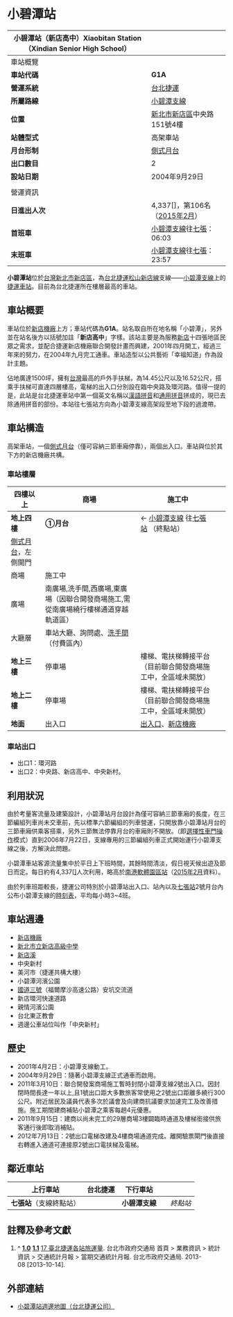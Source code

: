 # 小碧潭站





| 小碧潭站（新店高中）Xiaobitan Station（Xindian Senior High School） |                                                                                                                                                                                                    | 
| ------------------------------------------------------- | -------------------------------------------------------------------------------------------------------------------------------------------------------------------------------------------------- | 
| 車站概覽                                                    |                                                                                                                                                                                                    | 
| **車站代碼**                                                | **G1A**                                                                                                                                                                                            | 
| **營運系統**                                                | [台北捷運](https://zh.wikipedia.org/wiki/%E5%8F%B0%E5%8C%97%E6%8D%B7%E9%81%8B)                                                                                                                         | 
| **所屬路線**                                                | [小碧潭支線](https://zh.wikipedia.org/wiki/%E5%8F%B0%E5%8C%97%E6%8D%B7%E9%81%8B%E5%B0%8F%E7%A2%A7%E6%BD%AD%E6%94%AF%E7%B7%9A)                                                                           | 
| **位置**                                                  | [新北市](https://zh.wikipedia.org/wiki/%E6%96%B0%E5%8C%97%E5%B8%82)[新店區](https://zh.wikipedia.org/wiki/%E6%96%B0%E5%BA%97%E5%8D%80)中央路151號4樓                                                          | 
| **站體型式**                                                | 高架車站                                                                                                                                                                                               | 
| **月台形制**                                                | [側式月台](https://zh.wikipedia.org/wiki/%E5%81%B4%E5%BC%8F%E6%9C%88%E5%8F%B0)                                                                                                                         | 
| **出口數目**                                                | 2                                                                                                                                                                                                  | 
| **設站日期**                                                | 2004年9月29日                                                                                                                                                                                         | 
|                                                         |                                                                                                                                                                                                    | 
| 營運資訊                                                    |                                                                                                                                                                                                    | 
| **日進出人次**                                               | 4,337[[\]](https://zh.wikipedia.org/wiki/%E5%B0%8F%E7%A2%A7%E6%BD%AD%E7%AB%99#cite_note-Taipei_Transportation_Authority-1)，第106名（[2015年2月](https://zh.wikipedia.org/wiki/2015%E5%B9%B42%E6%9C%88)） | 
| **首班車**                                                 | [小碧潭支線](https://zh.wikipedia.org/wiki/%E5%8F%B0%E5%8C%97%E6%8D%B7%E9%81%8B%E5%B0%8F%E7%A2%A7%E6%BD%AD%E6%94%AF%E7%B7%9A)往[七張](https://zh.wikipedia.org/wiki/%E4%B8%83%E5%BC%B5%E7%AB%99)：06:03     | 
| **末班車**                                                 | [小碧潭支線](https://zh.wikipedia.org/wiki/%E5%8F%B0%E5%8C%97%E6%8D%B7%E9%81%8B%E5%B0%8F%E7%A2%A7%E6%BD%AD%E6%94%AF%E7%B7%9A)往[七張](https://zh.wikipedia.org/wiki/%E4%B8%83%E5%BC%B5%E7%AB%99)：23:57     | 

**小碧潭站**位於[台灣](https://zh.wikipedia.org/wiki/%E5%8F%B0%E7%81%A3)[新北市](https://zh.wikipedia.org/wiki/%E6%96%B0%E5%8C%97%E5%B8%82)[新店區](https://zh.wikipedia.org/wiki/%E6%96%B0%E5%BA%97%E5%8D%80)，為[台北捷運](https://zh.wikipedia.org/wiki/%E5%8F%B0%E5%8C%97%E6%8D%B7%E9%81%8B)[松山新店線](https://zh.wikipedia.org/wiki/%E6%9D%BE%E5%B1%B1%E6%96%B0%E5%BA%97%E7%B7%9A)支線——[小碧潭支線](https://zh.wikipedia.org/wiki/%E5%B0%8F%E7%A2%A7%E6%BD%AD%E6%94%AF%E7%B7%9A)上的[捷運車站](https://zh.wikipedia.org/wiki/%E9%90%B5%E8%B7%AF%E8%BB%8A%E7%AB%99)。目前為台北捷運所在樓層最高的車站。

## 車站概要

車站位於[新店機廠](https://zh.wikipedia.org/wiki/%E6%96%B0%E5%BA%97%E6%A9%9F%E5%BB%A0)上方；車站代碼為**G1A**。站名取自所在地名稱「小碧潭」，另外並在站名後方以括號加註「**新店高中**」字樣。該站主要是為服務[新店](https://zh.wikipedia.org/wiki/%E6%96%B0%E5%BA%97%E5%8D%80)十四張地區民眾之需求，並配合捷運新店機廠聯合開發計畫而興建，2001年四月開工，經過三年來的努力，在2004年九月完工通車。車站造型以公共藝術「幸福知道」作為設計主題。

佔地廣達1500坪，擁有[台灣](https://zh.wikipedia.org/wiki/%E5%8F%B0%E7%81%A3)最高的戶外手扶梯，為14.45公尺以及16.52公尺，搭乘手扶梯可直達四層樓高，電梯的出入口分別設在臨中央路及環河路。值得一提的是，此站是台北捷運車站中第一個英文名稱以[漢語拼音](https://zh.wikipedia.org/wiki/%E6%BC%A2%E8%AA%9E%E6%8B%BC%E9%9F%B3)和[通用拼音](https://zh.wikipedia.org/wiki/%E9%80%9A%E7%94%A8%E6%8B%BC%E9%9F%B3)拼成的，現已去除通用拼音的部份。本站往七張站方向為小碧潭支線高架段至地下段的過渡帶。

## 車站構造

高架車站，一個[側式月台](https://zh.wikipedia.org/wiki/%E5%81%B4%E5%BC%8F%E6%9C%88%E5%8F%B0)（僅可容納三節車廂停靠），兩個出入口。車站與位於其下方的新店機廠共構。

### 車站樓層

| **四樓以上**                                                                        | 商場                                                                              | 施工中                                                                                                                                                                                                |      | 
| ------------------------------------------------------------------------------- | ------------------------------------------------------------------------------- | -------------------------------------------------------------------------------------------------------------------------------------------------------------------------------------------------- | ---- | 
| **地上四樓**                                                                        | **①月台**                                                                         | ← [小碧潭支線](https://zh.wikipedia.org/wiki/%E5%8F%B0%E5%8C%97%E6%8D%B7%E9%81%8B%E5%B0%8F%E7%A2%A7%E6%BD%AD%E6%94%AF%E7%B7%9A) 往[七張站](https://zh.wikipedia.org/wiki/%E4%B8%83%E5%BC%B5%E7%AB%99) （終點站） |      | 
| [側式月台](https://zh.wikipedia.org/wiki/%E5%81%B4%E5%BC%8F%E6%9C%88%E5%8F%B0)，左側開門 |                                                                                 |                                                                                                                                                                                                    |      | 
| 商場                                                                              | 施工中                                                                             |                                                                                                                                                                                                    |      | 
| 廣場                                                                              | 南廣場,洗手間,西廣場,東廣場（因聯合開發商場施工,需從南廣場繞行樓梯通道穿越軌道區）                                     |                                                                                                                                                                                                    |      | 
| 大廳層                                                                             | 車站大廳、詢問處、[洗手間](https://zh.wikipedia.org/wiki/%E6%B4%97%E6%89%8B%E9%96%93)（付費區內） |                                                                                                                                                                                                    |      | 
| **地上三樓**                                                                        | 停車場                                                                             | 樓梯、電扶梯轉接平台（目前聯合開發商場施工中，全區域未開放）                                                                                                                                                                     |      | 
| **地上二樓**                                                                        | 停車場                                                                             | 樓梯、電扶梯轉接平台（目前聯合開發商場施工中，全區域未開放）                                                                                                                                                                     |      | 
| **地面**                                                                          | 出入口                                                                             | [出入口](https://zh.wikipedia.org/wiki/%E5%B0%8F%E7%A2%A7%E6%BD%AD%E7%AB%99#.E8.BB.8A.E7.AB.99.E5.87.BA.E5.8F.A3)、[新店機廠](https://zh.wikipedia.org/wiki/%E6%96%B0%E5%BA%97%E6%A9%9F%E5%BB%A0)          |      | 

### 車站出口

- 出口1：環河路
- 出口2：中央路、新店高中、中央新村。


## 利用狀況

由於考量客流量及建築設計，小碧潭站月台設計為僅可容納三節車廂的長度，在三節編組列車尚未交車前，先以標準六節編組的列車營運，只開放靠小碧潭站月台的三節車廂供乘客搭乘，另外三節無法停靠月台的車廂則不開放。（即[選擇性車門操作](https://zh.wikipedia.org/wiki/%E9%81%B8%E6%93%87%E6%80%A7%E8%BB%8A%E9%96%80%E6%93%8D%E4%BD%9C)模式）直到2006年7月22日，支線專用的三節編組列車正式開始運行小碧潭支線之後，方解決此問題。

小碧潭車站客源流量集中於平日上下班時間，其餘時間清淡，假日視天候出遊及節日而定。每日約有4,337[[\]](https://zh.wikipedia.org/wiki/%E5%B0%8F%E7%A2%A7%E6%BD%AD%E7%AB%99#cite_note-Taipei_Transportation_Authority-1)人次利用，略高於[南港軟體園區站](https://zh.wikipedia.org/wiki/%E5%8D%97%E6%B8%AF%E8%BB%9F%E9%AB%94%E5%9C%92%E5%8D%80%E7%AB%99)（[2015年2月](https://zh.wikipedia.org/wiki/2015%E5%B9%B42%E6%9C%88)資料）。

由於列車班距較長，捷運公司特別於小碧潭站出入口、站內以及[七張站](https://zh.wikipedia.org/wiki/%E4%B8%83%E5%BC%B5%E7%AB%99)2號月台內公布小碧潭支線的[時刻表](https://zh.wikipedia.org/wiki/%E6%99%82%E5%88%BB%E8%A1%A8)，平均每小時3~4班。

## 車站週邊

- [新店機廠](https://zh.wikipedia.org/wiki/%E6%96%B0%E5%BA%97%E6%A9%9F%E5%BB%A0)
- [新北市立新店高級中學](https://zh.wikipedia.org/wiki/%E6%96%B0%E5%8C%97%E5%B8%82%E7%AB%8B%E6%96%B0%E5%BA%97%E9%AB%98%E7%B4%9A%E4%B8%AD%E5%AD%B8)
- [新店溪](https://zh.wikipedia.org/wiki/%E6%96%B0%E5%BA%97%E6%BA%AA)
- 中央新村
- 美河市（捷運共構大樓）
- 小碧潭河濱公園
- [國道三號](https://zh.wikipedia.org/wiki/%E5%9C%8B%E9%81%93%E4%B8%89%E8%99%9F)（福爾摩沙高速公路）安坑交流道
- 新店環河快速道路
- 親情河濱公園
- 台北東正教會
- 週邊公車站位叫作「中央新村」


## 歷史

- 2001年4月2日：小碧潭支線動工。
- 2004年9月29日：隨著小碧潭支線正式通車而啟用。
- 2011年3月10日：聯合開發案商場施工暫時封閉小碧潭支線2號出入口。因封閉時間長達一年以上,且1號出口距大多數旅客常使用之2號出口距離多繞行300公尺。附近居民及議員代表多次於議會及向建商抗議要求加速完工及改善措施。施工期間建商補貼小碧潭之乘客每趟4元優惠。
- 2011年9月15日：建商以尚未完工的29層商場3樓闢臨時通道及樓梯銜接供旅客通行後即取消補貼。
- 2012年7月13日：2號出口電梯改建及4樓商場通道完成。離開驗票閘門後直接右轉進入通道可連接原2號出口電扶梯及電梯。


## 鄰近車站

| **上行車站**       | **台北捷運** | **下行車站**  |      |       | 
| -------------- | -------- | --------- | ---- | ----- | 
| **七張站**（支線終點站） |          | **小碧潭支線** |      | *終點站* | 

## 註釋及參考文獻

1. ^ [**1.0**](https://zh.wikipedia.org/wiki/%E5%B0%8F%E7%A2%A7%E6%BD%AD%E7%AB%99#cite_ref-Taipei_Transportation_Authority_1-0) [**1.1**](https://zh.wikipedia.org/wiki/%E5%B0%8F%E7%A2%A7%E6%BD%AD%E7%AB%99#cite_ref-Taipei_Transportation_Authority_1-1) [17 臺北捷運各站旅運量](http://www.dot.gov.taipei/lp.asp?ctNode=29214&CtUnit=14610&BaseDSD=7&mp=117001). 台北市政府交通局 首頁 > 業務資訊 > 統計資訊 > 交通統計月報 > 當期交通統計月報. 台北市政府交通局. 2013-08 [2013-10-14].


## 外部連結

- [小碧潭站週邊地圖（台北捷運公司）](http://web.trtc.com.tw/img/ALL/Route2200/032.jpg)


